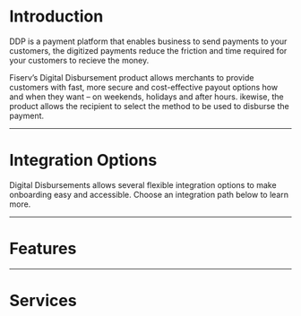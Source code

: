 # Introduction

DDP is a payment platform that enables business to send payments to your customers, the digitized payments reduce the friction and time required for your customers to recieve the money. 

Fiserv’s Digital Disbursement product allows merchants to provide customers with 
fast, more secure and cost-effective payout options how and when they 
want – on weekends, holidays and after hours. ikewise, the product allows the recipient to select the method to be used to disburse the payment.

---

# Integration Options

Digital Disbursements allows several flexible integration options to make onboarding easy and accessible. Choose an integration path below to learn more.


<!-- type: row -->

<!-- type: card
title: Payments Portal
Description: Disburse payouts through the most popular channels in a Client-branded Portal that minimizes cost and maximizes speed to market.
link: ?path=docs/interactive-guide/api-flow/initiateportalflow.md
-->

<!-- type: card
title: Hosted Payments Page
description: Offers the use of a client-branded iframe to manage customer experience, send account infomration (PCI data) directly to Fiserv, and recieve an encrypted token for future use.
link: ?path=docs/interactive-guide/api-flow/hosted-pages.md
-->

<!-- type: card
title: API Only
description: With Fiserv's simple, modern APIs you can direct flow to users with the confidence of a secure and fast Payments backend.
link: ?path=docs/interactive-guide/api-flow/apiflow.md
-->

<!-- type: card
title: Batch and Bulk Options
description: Simply upload a file with payment data via a Maganged File Gateway or Fiserv's ClientLine Enterprise reporting suite. Once Uploaded Fiserv systems will read the file and complete the 
-->

<!-- type: row-end --> 

---

# Features

<!-- type: row -->

<!-- type: card 
title: Fraud Controls
description: Help reduce risk through our AI-based fraud engine which recognizes and predicts new fraud patterns.
link: ?path=docs/documentation/features/fraud.md
-->

<!-- type: card 
title:Tokenization
description: Eliminate PCI burden and secure your customers’ payment credentials
link: ?path=docs/documentation/features/tokenization.md
-->

<!-- type: card 
title:Payment Options
description: Deliver fast, secure, cost-effective digital payout capabilities to your customers how and when they want – on weekends, holidays and after hours.
link: ?path=docs/documentation/features/payment-options.md
-->

<!-- type: row-end -->

---

# Services

<!-- type: row -->

<!-- type: card 
title: Account Verification
description: 
link:
-->

<!-- type: card 
title:Vaulting Services
description:
link:
-->

<!-- type: row-end -->

<!-- type: row -->

<!-- type: card 
title:Payment Services
description:
link:
-->

<!-- type: card 
title:Merchant Services
description: Standardize your back office, customer service and compliance services.
link:
-->

<!-- type: row-end -->


